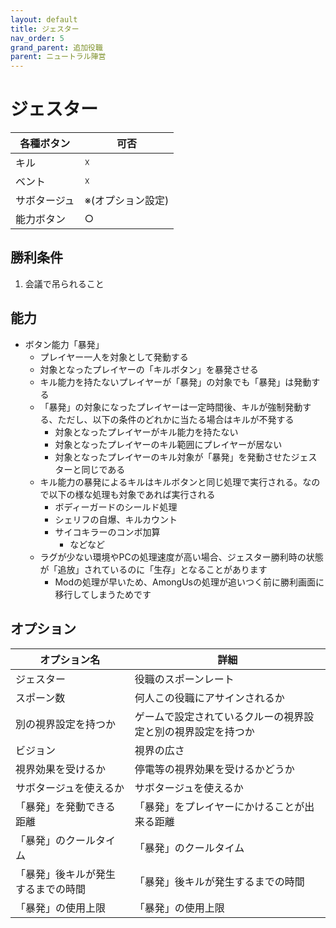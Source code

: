 ```yaml
---
layout: default
title: ジェスター
nav_order: 5
grand_parent: 追加役職
parent: ニュートラル陣営
---
```


# ジェスター

|  各種ボタン |  可否  |
| ---- | ---- |
|  キル  | ☓ |
|  ベント  | ☓ |
|  サボタージュ  | ※(オプション設定) |
|  能力ボタン  | ○ |

## 勝利条件
1. 会議で吊られること

## 能力
- ボタン能力「暴発」
  - プレイヤー一人を対象として発動する
  - 対象となったプレイヤーの「キルボタン」を暴発させる
  - キル能力を持たないプレイヤーが「暴発」の対象でも「暴発」は発動する
  - 「暴発」の対象になったプレイヤーは一定時間後、キルが強制発動する、ただし、以下の条件のどれかに当たる場合はキルが不発する
    - 対象となったプレイヤーがキル能力を持たない
    - 対象となったプレイヤーのキル範囲にプレイヤーが居ない
    - 対象となったプレイヤーのキル対象が「暴発」を発動させたジェスターと同じである
  - キル能力の暴発によるキルはキルボタンと同じ処理で実行される。なので以下の様な処理も対象であれば実行される
    - ボディーガードのシールド処理
    - シェリフの自爆、キルカウント
    - サイコキラーのコンボ加算
      - などなど
  - ラグが少ない環境やPCの処理速度が高い場合、ジェスター勝利時の状態が「追放」されているのに「生存」となることがあります
    - Modの処理が早いため、AmongUsの処理が追いつく前に勝利画面に移行してしまうためです

## オプション

|  オプション名 |  詳細  |
| ---- | ---- |
|  ジェスター  | 役職のスポーンレート |
|  スポーン数  | 何人この役職にアサインされるか |
|  別の視界設定を持つか  |  ゲームで設定されているクルーの視界設定と別の視界設定を持つか  |
|  ビジョン  |  視界の広さ  |
|  視界効果を受けるか  |  停電等の視界効果を受けるかどうか  |
|  サボタージュを使えるか |  サボタージュを使えるか  |
|  「暴発」を発動できる距離  | 「暴発」をプレイヤーにかけることが出来る距離 |
|  「暴発」のクールタイム  |  「暴発」のクールタイム |
|  「暴発」後キルが発生するまでの時間  |  「暴発」後キルが発生するまでの時間  |
|  「暴発」の使用上限  |  「暴発」の使用上限  |
